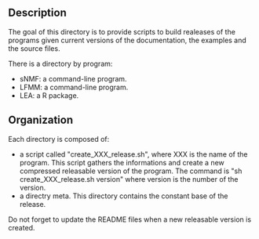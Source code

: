 Description
-----------
The goal of this directory is to provide scripts to build realeases of the programs given current versions of the documentation, the examples and the source files.

There is a directory by program:
* sNMF: a command-line program.
* LFMM: a command-line program.
* LEA: a R package.

Organization 
------------
Each directory is composed of:
* a script called "create_XXX_release.sh", where XXX is the name of the program. This script gathers the informations and create a new compressed releasable version of the program. The command is "sh create_XXX_release.sh version" where version is the number of the version.
* a directry meta. This directory contains the constant base of the release.

Do not forget to update the README files when a new releasable version is created.
